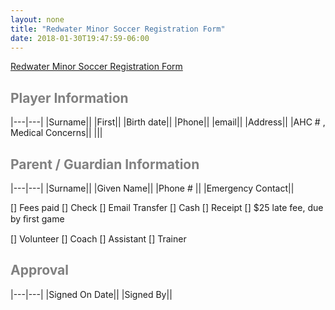 ```yaml
---
layout: none
title: "Redwater Minor Soccer Registration Form"
date: 2018-01-30T19:47:59-06:00
---
```


<style>
  h2 {
  color : grey;
  font-size : 1.5 em;
}
  </style>
  
[Redwater Minor Soccer Registration Form][gform]

## Player Information

|---|---|
|Surname||
|First||
|Birth date||
|Phone||
|email||
|Address||
|AHC # , Medical Concerns||
|||

## Parent / Guardian Information

|---|---|
|Surname||
|Given Name||
|Phone # ||
|Emergency Contact||

[] Fees paid
[] Check
[] Email Transfer
[] Cash
[] Receipt
[] $25 late fee, due by ﬁrst game

[] Volunteer
[] Coach
[] Assistant
[] Trainer

## Approval

|---|---|
|Signed On Date||
|Signed By||

[gform]: https://goo.gl/forms/NLfy1wy38AtFTVk03
